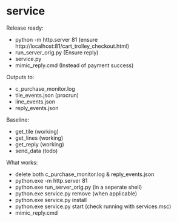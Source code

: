 # service

Release ready:

- python -m http.server 81 (ensure http://localhost:81/cart_trolley_checkout.html)
- run_server_orig.py (Ensure reply)
- service.py         
- mimic_reply.cmd    (Instead of payment success)

Outputs to:
- c_purchase_monitor.log
- tile_events.json  (procrun)
- line_events.json
- reply_events.json

Baseline:
- get_tile (working)
- get_lines (working)
- get_reply (working)
- send_data (todo)

What works: 
- delete both c_purchase_monitor.log & reply_events.json
- python.exe -m http.server 81
- python.exe run_server_orig.py (in a seperate shell)
- python.exe service.py remove (when applicable)
- python.exe service.py install
- python.exe service.py start (check running with services.msc)
- mimic_reply.cmd
